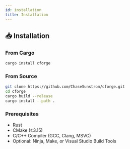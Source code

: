 ```yaml
---
id: installation
title: Installation
---
```


## 📥 Installation

### From Cargo

```bash 
cargo install cforge 
```

### From Source

```bash 
git clone https://github.com/ChaseSunstrom/cforge.git
cd cforge
cargo build --release
cargo install --path . 
```

### Prerequisites
- Rust
- CMake (≥3.15)
- C/C++ Compiler (GCC, Clang, MSVC)
- Optional: Ninja, Make, or Visual Studio Build Tools